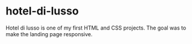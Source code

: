 # hotel-di-lusso
Hotel di lusso is one of my first HTML and CSS projects. The goal was to make the landing page responsive.
